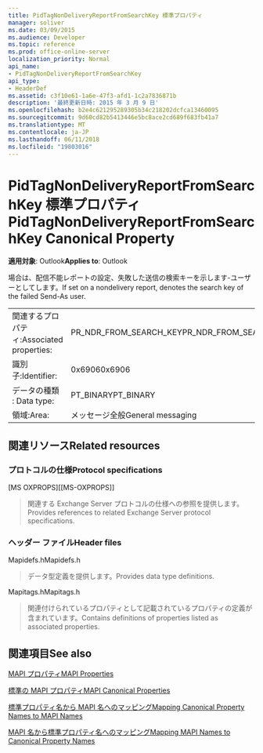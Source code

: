 ```yaml
---
title: PidTagNonDeliveryReportFromSearchKey 標準プロパティ
manager: soliver
ms.date: 03/09/2015
ms.audience: Developer
ms.topic: reference
ms.prod: office-online-server
localization_priority: Normal
api_name:
- PidTagNonDeliveryReportFromSearchKey
api_type:
- HeaderDef
ms.assetid: c3f10e61-1a6e-47f3-afd1-1c2a7836871b
description: '最終更新日時: 2015 年 3 月 9 日'
ms.openlocfilehash: b2e4c621295289305b34c218202dcfca13460095
ms.sourcegitcommit: 9d60cd82b5413446e5bc8ace2cd689f683fb41a7
ms.translationtype: MT
ms.contentlocale: ja-JP
ms.lasthandoff: 06/11/2018
ms.locfileid: "19803016"
---
```

# <a name="pidtagnondeliveryreportfromsearchkey-canonical-property"></a><span data-ttu-id="01b41-103">PidTagNonDeliveryReportFromSearchKey 標準プロパティ</span><span class="sxs-lookup"><span data-stu-id="01b41-103">PidTagNonDeliveryReportFromSearchKey Canonical Property</span></span>

  
  
<span data-ttu-id="01b41-104">**適用対象**: Outlook</span><span class="sxs-lookup"><span data-stu-id="01b41-104">**Applies to**: Outlook</span></span> 
  
<span data-ttu-id="01b41-105">場合は、配信不能レポートの設定、失敗した送信の検索キーを示します-ユーザーとしてします。</span><span class="sxs-lookup"><span data-stu-id="01b41-105">If set on a nondelivery report, denotes the search key of the failed Send-As user.</span></span>
  
|||
|:-----|:-----|
|<span data-ttu-id="01b41-106">関連するプロパティ:</span><span class="sxs-lookup"><span data-stu-id="01b41-106">Associated properties:</span></span>  <br/> |<span data-ttu-id="01b41-107">PR_NDR_FROM_SEARCH_KEY</span><span class="sxs-lookup"><span data-stu-id="01b41-107">PR_NDR_FROM_SEARCH_KEY</span></span>  <br/> |
|<span data-ttu-id="01b41-108">識別子:</span><span class="sxs-lookup"><span data-stu-id="01b41-108">Identifier:</span></span>  <br/> |<span data-ttu-id="01b41-109">0x6906</span><span class="sxs-lookup"><span data-stu-id="01b41-109">0x6906</span></span>  <br/> |
|<span data-ttu-id="01b41-110">データの種類 : </span><span class="sxs-lookup"><span data-stu-id="01b41-110">Data type:</span></span>  <br/> |<span data-ttu-id="01b41-111">PT_BINARY</span><span class="sxs-lookup"><span data-stu-id="01b41-111">PT_BINARY</span></span>  <br/> |
|<span data-ttu-id="01b41-112">領域:</span><span class="sxs-lookup"><span data-stu-id="01b41-112">Area:</span></span>  <br/> |<span data-ttu-id="01b41-113">メッセージ全般</span><span class="sxs-lookup"><span data-stu-id="01b41-113">General messaging</span></span>  <br/> |
   
## <a name="related-resources"></a><span data-ttu-id="01b41-114">関連リソース</span><span class="sxs-lookup"><span data-stu-id="01b41-114">Related resources</span></span>

### <a name="protocol-specifications"></a><span data-ttu-id="01b41-115">プロトコルの仕様</span><span class="sxs-lookup"><span data-stu-id="01b41-115">Protocol specifications</span></span>

<span data-ttu-id="01b41-116">[MS OXPROPS]</span><span class="sxs-lookup"><span data-stu-id="01b41-116">[[MS-OXPROPS]]</span></span> 
  
> <span data-ttu-id="01b41-117">関連する Exchange Server プロトコルの仕様への参照を提供します。</span><span class="sxs-lookup"><span data-stu-id="01b41-117">Provides references to related Exchange Server protocol specifications.</span></span>
    
### <a name="header-files"></a><span data-ttu-id="01b41-118">ヘッダー ファイル</span><span class="sxs-lookup"><span data-stu-id="01b41-118">Header files</span></span>

<span data-ttu-id="01b41-119">Mapidefs.h</span><span class="sxs-lookup"><span data-stu-id="01b41-119">Mapidefs.h</span></span>
  
> <span data-ttu-id="01b41-120">データ型定義を提供します。</span><span class="sxs-lookup"><span data-stu-id="01b41-120">Provides data type definitions.</span></span>
    
<span data-ttu-id="01b41-121">Mapitags.h</span><span class="sxs-lookup"><span data-stu-id="01b41-121">Mapitags.h</span></span>
  
> <span data-ttu-id="01b41-122">関連付けられているプロパティとして記載されているプロパティの定義が含まれています。</span><span class="sxs-lookup"><span data-stu-id="01b41-122">Contains definitions of properties listed as associated properties.</span></span>
    
## <a name="see-also"></a><span data-ttu-id="01b41-123">関連項目</span><span class="sxs-lookup"><span data-stu-id="01b41-123">See also</span></span>



[<span data-ttu-id="01b41-124">MAPI プロパティ</span><span class="sxs-lookup"><span data-stu-id="01b41-124">MAPI Properties</span></span>](mapi-properties.md)
  
[<span data-ttu-id="01b41-125">標準の MAPI プロパティ</span><span class="sxs-lookup"><span data-stu-id="01b41-125">MAPI Canonical Properties</span></span>](mapi-canonical-properties.md)
  
[<span data-ttu-id="01b41-126">標準プロパティ名から MAPI 名へのマッピング</span><span class="sxs-lookup"><span data-stu-id="01b41-126">Mapping Canonical Property Names to MAPI Names</span></span>](mapping-canonical-property-names-to-mapi-names.md)
  
[<span data-ttu-id="01b41-127">MAPI 名から標準プロパティ名へのマッピング</span><span class="sxs-lookup"><span data-stu-id="01b41-127">Mapping MAPI Names to Canonical Property Names</span></span>](mapping-mapi-names-to-canonical-property-names.md)

